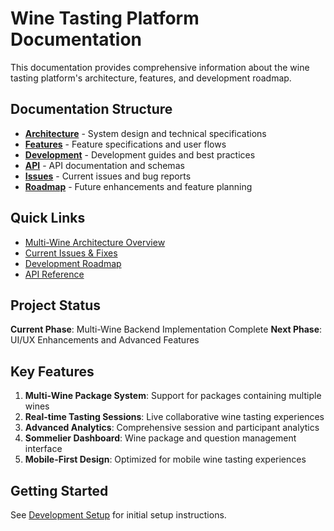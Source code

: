 # Wine Tasting Platform Documentation

This documentation provides comprehensive information about the wine tasting platform's architecture, features, and development roadmap.

## Documentation Structure

- **[Architecture](./architecture/)** - System design and technical specifications
- **[Features](./features/)** - Feature specifications and user flows
- **[Development](./development/)** - Development guides and best practices
- **[API](./api/)** - API documentation and schemas
- **[Issues](./issues/)** - Current issues and bug reports
- **[Roadmap](./roadmap/)** - Future enhancements and feature planning

## Quick Links

- [Multi-Wine Architecture Overview](./architecture/multi-wine-system.md)
- [Current Issues & Fixes](./issues/current-issues.md)
- [Development Roadmap](./roadmap/immediate-priorities.md)
- [API Reference](./api/endpoints.md)

## Project Status

**Current Phase**: Multi-Wine Backend Implementation Complete
**Next Phase**: UI/UX Enhancements and Advanced Features

## Key Features

1. **Multi-Wine Package System**: Support for packages containing multiple wines
2. **Real-time Tasting Sessions**: Live collaborative wine tasting experiences
3. **Advanced Analytics**: Comprehensive session and participant analytics
4. **Sommelier Dashboard**: Wine package and question management interface
5. **Mobile-First Design**: Optimized for mobile wine tasting experiences

## Getting Started

See [Development Setup](./development/setup.md) for initial setup instructions.